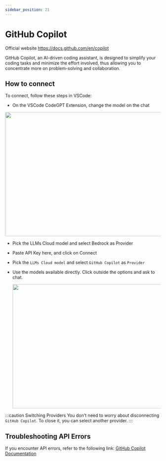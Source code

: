 ```yaml
---
sidebar_position: 21
---
```


# GitHub Copilot
Official website https://docs.github.com/en/copilot

GitHub Copilot, an AI-driven coding assistant, is designed to simplify your coding tasks and minimize the effort involved, thus allowing you to concentrate more on problem-solving and collaboration.

## How to connect
To connect, follow these steps in VSCode:
- On the VSCode CodeGPT Extension, change the model on the chat

<p align="center"><img width="550" height="400" src="https://github.com/user-attachments/assets/654fde38-2dac-453c-9769-830a70086504"/></p>

- Pick the LLMs Cloud model and select Bedrock as Provider
- Paste API Key here, and click on Connect
- Pick the `LLMs Cloud model` and select `GitHub Copilot` as `Provider`
- Use the models available directly. Click outside the options and ask to chat.

  <p align="center"><img width="550" height="400" src="https://github.com/user-attachments/assets/a80472f8-d258-467a-9588-1e723a6e74d8"/></p>

:::caution Switching Providers
You don't need to worry about disconnecting `GitHub Copilot`. To close it, you can select another provider.
:::


## Troubleshooting API Errors
If you encounter API errors, refer to the following link: [GitHub Copilot Documentation](https://docs.github.com/en/copilot/about-github-copilot/what-is-github-copilot)
